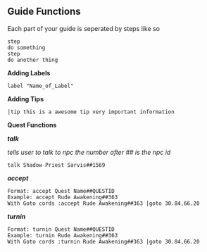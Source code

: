 ## Guide Functions 

Each part of your guide is seperated by steps like so

```
step
do something
step
do another thing
```

**Adding Labels**

```
label "Name_of_Label"
```

**Adding Tips**

```
|tip this is a awesome tip very important information
```

**Quest Functions**

***talk***

   *tells user to talk to npc the number after ## is the npc id*

```
talk Shadow Priest Sarvis##1569
```

***accept***

```
Format: accept Quest Name##QUESTID 
Example: accept Rude Awakening##363
With Goto cords :accept Rude Awakening##363 |goto 30.84,66.20
```

***turnin***

```
Format: turnin Quest Name##QUESTID 
Example: turnin Rude Awakening##363
With Goto cords :turnin Rude Awakening##363 |goto 30.84,66.20
```
